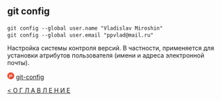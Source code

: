 ## git config

```
git config --global user.name "Vladislav Miroshin"
git config --global user.email "ppvlad@mail.ru"
```
Настройка системы контроля версий. В частности, применяется для установки атрибутов пользователя (имени и адреса электронной почты).

[![git](../assets/git.png "Команда git config")](https://git-scm.com/docs/git-config) [git-config](https://git-scm.com/docs/git-config)




[< О Г Л А В Л Е Н И Е](../README.md)

